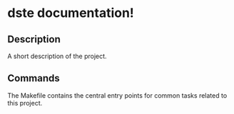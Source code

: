 # dste documentation!

## Description

A short description of the project.

## Commands

The Makefile contains the central entry points for common tasks related to this project.

